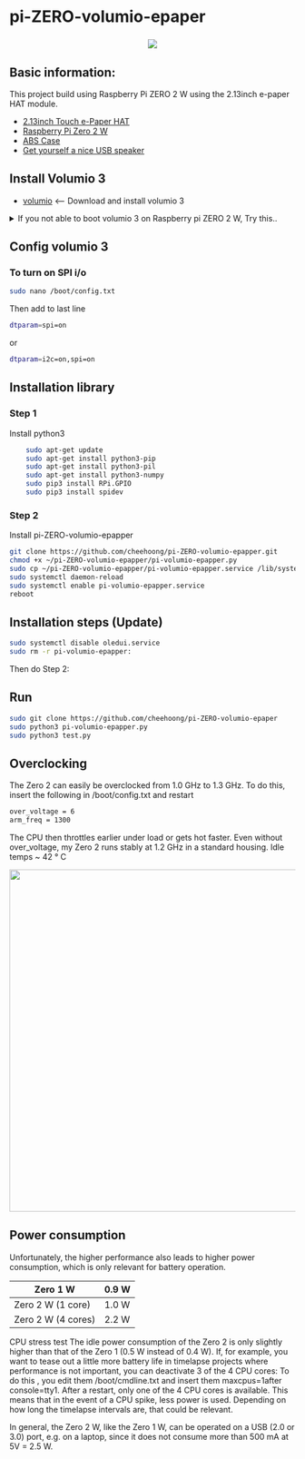 # pi-ZERO-volumio-epaper
###

<p align="center">
<img src="https://www.waveshare.com/img/devkit/LCD/2.13inch-Touch-e-Paper-HAT-with-case/2.13inch-Touch-e-Paper-HAT-with-case-details-1.jpg"
</p>

## Basic information:
This project build using Raspberry Pi ZERO 2 W using the 2.13inch e-paper HAT module.
- [2.13inch Touch e-Paper HAT](https://www.waveshare.net/wiki/2.13inch_Touch_e-Paper_HAT)
- [Raspberry Pi Zero 2 W](https://www.raspberrypi.com/products/raspberry-pi-zero-2-w)
- [ABS Case](https://www.waveshare.com/2.13inch-Touch-e-Paper-HAT-with-case.htm)
- [Get yourself a nice USB speaker](https://www.aliexpress.com/i/1005001710457608.html)

## Install Volumio 3
- [volumio](https://volumio.com/en/get-started) <-- Download and install volumio 3


<details><summary>If you not able to boot volumio 3 on Raspberry pi ZERO 2 W, Try this..</summary>
<p>

</p>
<p>
- Change new SD-card (could be faulty SD-card)
</p>
<p>
- Setup your SD-card on raspberry pi 3/4, (basic setup + wifi) then move the SD-card to your Raspberry pi ZERO
</p>
</details>

## Config volumio 3
### To turn on SPI i/o
```bash
sudo nano /boot/config.txt
```
Then add to last line
```bash
dtparam=spi=on
```
or
```bash
dtparam=i2c=on,spi=on
```

## Installation library

### Step 1
Install python3
```bash
    sudo apt-get update
    sudo apt-get install python3-pip
    sudo apt-get install python3-pil
    sudo apt-get install python3-numpy
    sudo pip3 install RPi.GPIO
    sudo pip3 install spidev
```
### Step 2
Install pi-ZERO-volumio-epapper

```bash
git clone https://github.com/cheehoong/pi-ZERO-volumio-epapper.git
chmod +x ~/pi-ZERO-volumio-epapper/pi-volumio-epapper.py
sudo cp ~/pi-ZERO-volumio-epapper/pi-volumio-epapper.service /lib/systemd/system/
sudo systemctl daemon-reload
sudo systemctl enable pi-volumio-epapper.service
reboot
````
## Installation steps (Update)
```bash
sudo systemctl disable oledui.service
sudo rm -r pi-volumio-epapper:
```
Then do Step 2:

## Run

```bash
sudo git clone https://github.com/cheehoong/pi-ZERO-volumio-epaper
sudo python3 pi-volumio-epapper.py
sudo python3 test.py
```

## Overclocking
The Zero 2 can easily be overclocked from 1.0 GHz to 1.3 GHz.
To do this, insert the following in /boot/config.txt and restart

```bash
over_voltage = 6
arm_freq = 1300
```
The CPU then throttles earlier under load or gets hot faster.
Even without over_voltage, my Zero 2 runs stably at 1.2 GHz in a standard housing. Idle temps ~ 42 ° C

<p align="center">
<img src="https://assets.raspberrypi.com/static/51035ec4c2f8f630b3d26c32e90c93f1/2b8d7/zero2-hero.webp" alt width="603" height=""400"
</p>

## Power consumption
Unfortunately, the higher performance also leads to higher power consumption, which is only relevant for battery operation.

| Zero 1 W            | 0.9 W       |
|---------------------|-------------|
| Zero 2 W (1 core)   | 1.0 W       |
| Zero 2 W (4 cores)  | 2.2 W       |

CPU stress test
The idle power consumption of the Zero 2 is only slightly higher than that of the Zero 1 (0.5 W instead of 0.4 W).
If, for example, you want to tease out a little more battery life in timelapse projects where performance is not important, you can deactivate 3 of the 4 CPU cores:
To do this , you edit them /boot/cmdline.txt and insert them maxcpus=1after console=tty1. After a restart, only one of the 4 CPU cores is available. This means that in the event of a CPU spike, less power is used. Depending on how long the timelapse intervals are, that could be relevant.

In general, the Zero 2 W, like the Zero 1 W, can be operated on a USB (2.0 or 3.0) port, e.g. on a laptop, since it does not consume more than 500 mA at 5V = 2.5 W.
